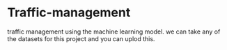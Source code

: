 # Traffic-management
traffic management using the machine learning model.
we can take any of the datasets for this project and you can uplod this.
